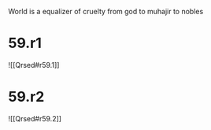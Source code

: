 

World is a equalizer of cruelty from god to muhajir to nobles

# 59.r1
![[Qrsed#r59.1]]

# 59.r2
![[Qrsed#r59.2]]


